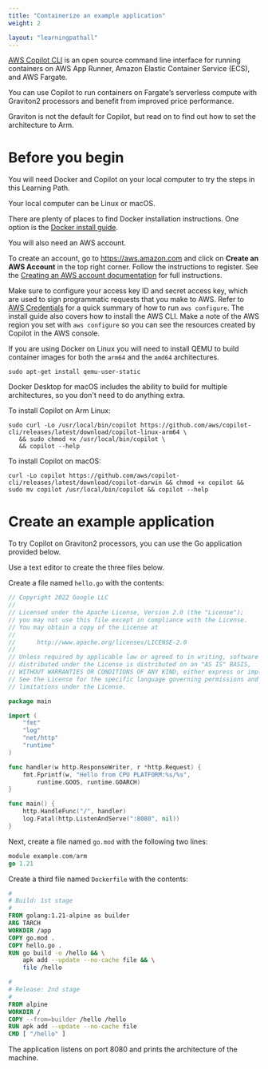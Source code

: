 ```yaml
---
title: "Containerize an example application"
weight: 2

layout: "learningpathall"
---
```


[AWS Copilot CLI](https://aws.github.io/copilot-cli/) is an open source command line interface for running containers on AWS App Runner, Amazon Elastic Container Service (ECS), and AWS Fargate. 

You can use Copilot to run containers on Fargate’s serverless compute with Graviton2 processors and benefit from improved price performance. 

Graviton is not the default for Copilot, but read on to find out how to set the architecture to Arm.

# Before you begin

You will need Docker and Copilot on your local computer to try the steps in this Learning Path.

Your local computer can be Linux or macOS.

There are plenty of places to find Docker installation instructions. One option is the [Docker install guide](https://learn.arm.com/install-guides/docker/).

You will also need an AWS account. 

To create an account, go to https://aws.amazon.com and click on **Create an AWS Account** in the top right corner. Follow the instructions to register. See the [Creating an AWS account documentation](https://docs.aws.amazon.com/accounts/latest/reference/manage-acct-creating.html) for full instructions.

Make sure to configure your access key ID and secret access key, which are used to sign programmatic requests that you make to AWS. Refer to [AWS Credentials](https://learn.arm.com/install-guides/aws_access_keys/) for a quick summary of how to run `aws configure`. The install guide also covers how to install the AWS CLI. Make a note of the AWS region you set with `aws configure` so you can see the resources created by Copilot in the AWS console.

If you are using Docker on Linux you will need to install QEMU to build container images for both the `arm64` and the `amd64` architectures.

```console
sudo apt-get install qemu-user-static
```

Docker Desktop for macOS includes the ability to build for multiple architectures, so you don't need to do anything extra.

To install Copilot on Arm Linux:

```console
sudo curl -Lo /usr/local/bin/copilot https://github.com/aws/copilot-cli/releases/latest/download/copilot-linux-arm64 \
   && sudo chmod +x /usr/local/bin/copilot \
   && copilot --help
```

To install Copilot on macOS:

```console
curl -Lo copilot https://github.com/aws/copilot-cli/releases/latest/download/copilot-darwin && chmod +x copilot && sudo mv copilot /usr/local/bin/copilot && copilot --help
```

# Create an example application

To try Copilot on Graviton2 processors, you can use the Go application provided below.

Use a text editor to create the three files below.

Create a file named `hello.go` with the contents:

```go
// Copyright 2022 Google LLC
//
// Licensed under the Apache License, Version 2.0 (the "License");
// you may not use this file except in compliance with the License.
// You may obtain a copy of the License at
//
//      http://www.apache.org/licenses/LICENSE-2.0
//
// Unless required by applicable law or agreed to in writing, software
// distributed under the License is distributed on an "AS IS" BASIS,
// WITHOUT WARRANTIES OR CONDITIONS OF ANY KIND, either express or implied.
// See the License for the specific language governing permissions and
// limitations under the License.

package main

import (
	"fmt"
	"log"
	"net/http"
	"runtime"
)

func handler(w http.ResponseWriter, r *http.Request) {
	fmt.Fprintf(w, "Hello from CPU PLATFORM:%s/%s",
		runtime.GOOS, runtime.GOARCH)
}

func main() {
	http.HandleFunc("/", handler)
	log.Fatal(http.ListenAndServe(":8080", nil))
}
```

Next, create a file named `go.mod` with the following two lines:

```go
module example.com/arm
go 1.21
```

Create a third file named `Dockerfile` with the contents:

```dockerfile
#
# Build: 1st stage
#
FROM golang:1.21-alpine as builder
ARG TARCH
WORKDIR /app
COPY go.mod .
COPY hello.go .
RUN go build -o /hello && \
    apk add --update --no-cache file && \
    file /hello

#
# Release: 2nd stage
#
FROM alpine
WORKDIR /
COPY --from=builder /hello /hello
RUN apk add --update --no-cache file
CMD [ "/hello" ]
```

The application listens on port 8080 and prints the architecture of the machine.

